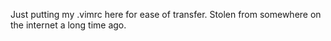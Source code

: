 Just putting my .vimrc here for ease of transfer. Stolen from somewhere on the internet a long time ago.
